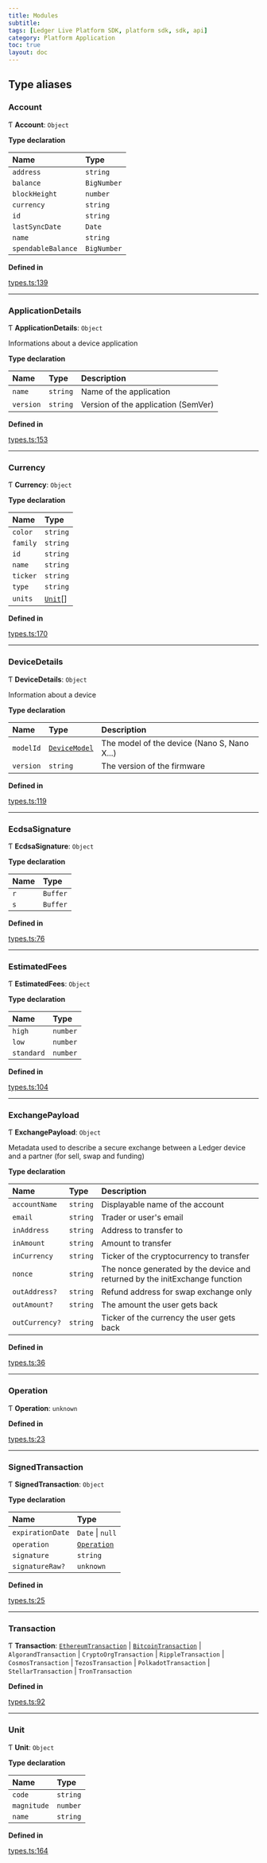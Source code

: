 ```yaml
---
title: Modules
subtitle:
tags: [Ledger Live Platform SDK, platform sdk, sdk, api]
category: Platform Application
toc: true
layout: doc
---
```




## Type aliases

### Account

Ƭ **Account**: `Object`

**Type declaration**

| Name | Type |
| :------ | :------ |
| `address` | `string` |
| `balance` | `BigNumber` |
| `blockHeight` | `number` |
| `currency` | `string` |
| `id` | `string` |
| `lastSyncDate` | `Date` |
| `name` | `string` |
| `spendableBalance` | `BigNumber` |

**Defined in**

[types.ts:139](https://github.com/LedgerHQ/ledger-live-platform-sdk/blob/248c4d7/src/types.ts#L139)

___

### ApplicationDetails

Ƭ **ApplicationDetails**: `Object`

Informations about a device application

**Type declaration**

| Name | Type | Description |
| :------ | :------ | :------ |
| `name` | `string` | Name of the application |
| `version` | `string` | Version of the application (SemVer) |

**Defined in**

[types.ts:153](https://github.com/LedgerHQ/ledger-live-platform-sdk/blob/248c4d7/src/types.ts#L153)

___

### Currency

Ƭ **Currency**: `Object`

**Type declaration**

| Name | Type |
| :------ | :------ |
| `color` | `string` |
| `family` | `string` |
| `id` | `string` |
| `name` | `string` |
| `ticker` | `string` |
| `type` | `string` |
| `units` | <code><a href='#unit'>Unit</a></code>[] |

**Defined in**

[types.ts:170](https://github.com/LedgerHQ/ledger-live-platform-sdk/blob/248c4d7/src/types.ts#L170)

___

### DeviceDetails

Ƭ **DeviceDetails**: `Object`

Information about a device

**Type declaration**

| Name | Type | Description |
| :------ | :------ | :------ |
| `modelId` | <code><a href='../device-model'>DeviceModel</a></code> | The model of the device (Nano S, Nano X...) |
| `version` | `string` | The version of the firmware |

**Defined in**

[types.ts:119](https://github.com/LedgerHQ/ledger-live-platform-sdk/blob/248c4d7/src/types.ts#L119)

___

### EcdsaSignature

Ƭ **EcdsaSignature**: `Object`

**Type declaration**

| Name | Type |
| :------ | :------ |
| `r` | `Buffer` |
| `s` | `Buffer` |

**Defined in**

[types.ts:76](https://github.com/LedgerHQ/ledger-live-platform-sdk/blob/248c4d7/src/types.ts#L76)

___

### EstimatedFees

Ƭ **EstimatedFees**: `Object`

**Type declaration**

| Name | Type |
| :------ | :------ |
| `high` | `number` |
| `low` | `number` |
| `standard` | `number` |

**Defined in**

[types.ts:104](https://github.com/LedgerHQ/ledger-live-platform-sdk/blob/248c4d7/src/types.ts#L104)

___

### ExchangePayload

Ƭ **ExchangePayload**: `Object`

Metadata used to describe a secure exchange between a Ledger device
and a partner (for sell, swap and funding)

**Type declaration**

| Name | Type | Description |
| :------ | :------ | :------ |
| `accountName` | `string` | Displayable name of the account |
| `email` | `string` | Trader or user's email |
| `inAddress` | `string` | Address to transfer to |
| `inAmount` | `string` | Amount to transfer |
| `inCurrency` | `string` | Ticker of the cryptocurrency to transfer |
| `nonce` | `string` | The nonce generated by the device and returned by the initExchange function |
| `outAddress?` | `string` | Refund address for swap exchange only |
| `outAmount?` | `string` | The amount the user gets back |
| `outCurrency?` | `string` | Ticker of the currency the user gets back |

**Defined in**

[types.ts:36](https://github.com/LedgerHQ/ledger-live-platform-sdk/blob/248c4d7/src/types.ts#L36)

___

### Operation

Ƭ **Operation**: `unknown`

**Defined in**

[types.ts:23](https://github.com/LedgerHQ/ledger-live-platform-sdk/blob/248c4d7/src/types.ts#L23)

___

### SignedTransaction

Ƭ **SignedTransaction**: `Object`

**Type declaration**

| Name | Type |
| :------ | :------ |
| `expirationDate` | `Date` \| ``null`` |
| `operation` | <code><a href='#operation'>Operation</a></code> |
| `signature` | `string` |
| `signatureRaw?` | `unknown` |

**Defined in**

[types.ts:25](https://github.com/LedgerHQ/ledger-live-platform-sdk/blob/248c4d7/src/types.ts#L25)

___

### Transaction

Ƭ **Transaction**: <code><a href='../ethereum-transaction'>EthereumTransaction</a></code> \| <code><a href='../bitcoin-transaction'>BitcoinTransaction</a></code> \| `AlgorandTransaction` \| `CryptoOrgTransaction` \| `RippleTransaction` \| `CosmosTransaction` \| `TezosTransaction` \| `PolkadotTransaction` \| `StellarTransaction` \| `TronTransaction`

**Defined in**

[types.ts:92](https://github.com/LedgerHQ/ledger-live-platform-sdk/blob/248c4d7/src/types.ts#L92)

___

### Unit

Ƭ **Unit**: `Object`

**Type declaration**

| Name | Type |
| :------ | :------ |
| `code` | `string` |
| `magnitude` | `number` |
| `name` | `string` |

**Defined in**

[types.ts:164](https://github.com/LedgerHQ/ledger-live-platform-sdk/blob/248c4d7/src/types.ts#L164)
